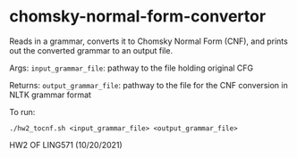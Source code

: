 # chomsky-normal-form-convertor
Reads in a grammar, converts it to Chomsky Normal Form (CNF), and prints out the converted grammar to an output file. 

Args:
    ```input_grammar_file```: pathway to the file holding original CFG

Returns:
    ```output_grammar_file```: pathway to the file for the CNF conversion in NLTK grammar format

To run: 
```
./hw2_tocnf.sh <input_grammar_file> <output_grammar_file>
```

HW2 OF LING571 (10/20/2021) 
